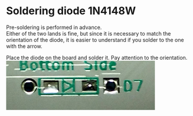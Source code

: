 # Soldering diode 1N4148W

Pre-soldering is performed in advance.  
Either of the two lands is fine, but since it is necessary to match the orientation of the diode, it is easier to understand if you solder to the one with the arrow.

Place the diode on the board and solder it. Pay attention to the orientation.  
<img src="../img/soldering-1n4148w-01.jpg" width="80%">